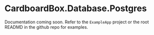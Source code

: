 # CardboardBox.Database.Postgres
Documentation coming soon. Refer to the `ExampleApp` project or the root READMD in the github repo for examples.